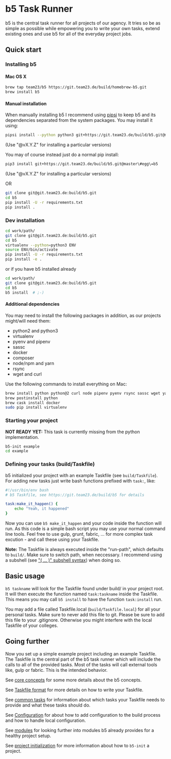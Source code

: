 # b5 Task Runner

b5 is the central task runner for all projects of our agency. It tries so be as simple as possible while
empowering you to write your own tasks, extend existing ones and use b5 for all of the everyday project
jobs.

## Quick start

### Installing b5

#### Mac OS X

```bash
brew tap team23/b5 https://git.team23.de/build/homebrew-b5.git
brew install b5
```

#### Manual installation

When manually installing b5 I recommend using [pipsi](https://github.com/mitsuhiko/pipsi) to keep b5 and its
dependencies separated from the system packages. You may install it using:

```bash
pipsi install --python python3 git+https://git.team23.de/build/b5.git@master\#egg\=b5
```
(Use "@vX.Y.Z" for installing a particular versions)

You may of course instead just do a normal pip install:

```bash
pip3 install git+https://git.team23.de/build/b5.git@master\#egg\=b5
```
(Use "@vX.Y.Z" for installing a particular versions)

OR

```bash
git clone git@git.team23.de:build/b5.git
cd b5
pip install -U -r requirements.txt
pip install .
```

### Dev installation

```bash
cd work/path/
git clone git@git.team23.de:build/b5.git
cd b5
virtualenv --python=python3 ENV  
source ENV/bin/activate  
pip install -U -r requirements.txt
pip install -e . 
```

or if you have b5 installed already

```bash
cd work/path/
git clone git@git.team23.de:build/b5.git
cd b5
b5 install  # ;-)
```

#### Additional dependencies

You may need to install the following packages in addition, as our projects might/will
need them:

* python2 and python3
* virtualenv
* pyenv and pipenv
* sassc
* docker
* composer
* node/npm and yarn
* rsync
* wget and curl

Use the following commands to install everything on Mac:
```bash
brew install python python@2 curl node pipenv pyenv rsync sassc wget yarn composer
brew postinstall python
brew cask install docker
sudo pip install virtualenv
```

### Starting your project

**NOT READY YET:** This task is currently missing from the python implementation.

```bash
b5-init example
cd example
```

### Defining your tasks (build/Taskfile)

b5 initialized your project with an example Taskfile (see `build/Taskfile`). For adding new tasks just
write bash functions prefixed with `task:`, like:

```bash
#!/usr/bin/env bash
# b5 Taskfile, see https://git.team23.de/build/b5 for details

task:make_it_happen() {
    echo "Yeah, it happened"
}
```

Now you can use `b5 make_it_happen` and your code inside the function will run. As this code is a simple
bash script you may use your normal command line tools. Feel free to use gulp, grunt, fabric, … for more
complex task excution - and call these using your Taskfile.

**Note:** The Taskfile is always executed inside the "run-path", which defaults to `build/`. Make
sure to switch path, when neccessary. I recommend using a subshell (see
["( … )" subshell syntax](http://www.gnu.org/software/bash/manual/html_node/Command-Grouping.html)) when
doing so.

## Basic usage

`b5 taskname` will look for the Taskfile found under build/ in your project root. It will then execute
the function named `task:taskname` inside the Taskfile. This means you may call `b5 install` to have the
function `task:install` run.

You may add a file called Taskfile.local (`build/Taskfile.local`) for all your personal tasks. Make sure
to never add this file to git. Please be sure to add this file to your .gitignore. Otherwise you might
interfere with the local Taskfile of your colleges.

## Going further

Now you set up a simple example project including an example Taskfile. The Taskfile is the central part of
the b5 task runner which will include the calls to all of the provided tasks. Most of the tasks will
call external tools like, gulp or fabric. This is the intended behavior.

See [core concepts](docs/01_concepts.md) for some more details about the b5 concepts.

See [Taskfile format](docs/02_Taskfile_format.md) for more details on how to write your Taskfile.

See [common tasks](docs/03_common_tasks.md) for information about which tasks your Taskfile needs
to provide and what these tasks should do.

See [Configuration](docs/04_config.md) for about how to add configuration to the build process and how
to handle local configuration.

See [modules](docs/05_modules.md) for looking further into modules b5 already provides for a healthy
project setup.

See [project initialization](docs/06_project_init.md) for more information about how to `b5-init` a project.

